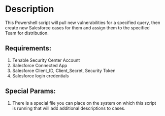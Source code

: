 Description
===========
This Powershell script will pull new vulnerabilities for a specified query, then create new Salesforce cases for them and assign them to the specified Team for distribution. 


Requirements:
-------------
1. Tenable Security Center Account
2. Salesforce Connected App 
3. Salesforce Client_ID, Client_Secret, Security Token
4. Salesforce login credentials


Special Params:
---------------
1. There is a special file you can place on the system on which this script is running that will add additional descriptions to cases.
